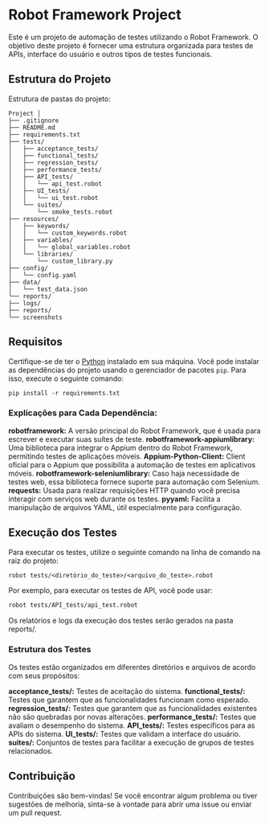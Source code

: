 # Robot Framework Project
Este é um projeto de automação de testes utilizando o Robot Framework. O objetivo deste projeto é fornecer uma estrutura organizada para testes de APIs, interface do usuário e outros tipos de testes funcionais.

## Estrutura do Projeto
Estrutura de pastas do projeto:
```
Project │ 
├── .gitignore
├── README.md
├── requirements.txt
├── tests/
│   ├── acceptance_tests/
│   ├── functional_tests/
│   ├── regression_tests/
│   ├── performance_tests/
│   ├── API_tests/
│   │   └── api_test.robot
│   ├── UI_tests/
│   │   └── ui_test.robot
│   └── suites/
│       └── smoke_tests.robot
├── resources/
│   ├── keywords/
│   │   └── custom_keywords.robot
│   ├── variables/
│   │   └── global_variables.robot
│   └── libraries/
│       └── custom_library.py
├── config/
│   └── config.yaml
├── data/
│   └── test_data.json
└── reports/
├── logs/
├── reports/
└── screenshots
```

## Requisitos
Certifique-se de ter o [Python](https://www.python.org/) instalado em sua máquina. Você pode instalar as dependências do projeto usando o gerenciador de pacotes `pip`. Para isso, execute o seguinte comando:

```
pip install -r requirements.txt
```

### Explicações para Cada Dependência:

**robotframework:** A versão principal do Robot Framework, que é usada para escrever e executar suas suítes de teste.
**robotframework-appiumlibrary:** Uma biblioteca para integrar o Appium dentro do Robot Framework, permitindo testes de aplicações móveis.
**Appium-Python-Client:** Client oficial para o Appium que possibilita a automação de testes em aplicativos móveis.
**robotframework-seleniumlibrary:** Caso haja necessidade de testes web, essa biblioteca fornece suporte para automação com Selenium.
**requests:** Usada para realizar requisições HTTP quando você precisa interagir com serviços web durante os testes.
**pyyaml:** Facilita a manipulação de arquivos YAML, útil especialmente para configuração.

## Execução dos Testes
Para executar os testes, utilize o seguinte comando na linha de comando na raiz do projeto:
```
robot tests/<diretório_do_teste>/<arquivo_do_teste>.robot
```
Por exemplo, para executar os testes de API, você pode usar:

```bash
robot tests/API_tests/api_test.robot
```

Os relatórios e logs da execução dos testes serão gerados na pasta reports/.


### Estrutura dos Testes
Os testes estão organizados em diferentes diretórios e arquivos de acordo com seus propósitos:

**acceptance_tests/:** Testes de aceitação do sistema.
**functional_tests/:** Testes que garantem que as funcionalidades funcionam como esperado.
**regression_tests/:** Testes que garantem que as funcionalidades existentes não são quebradas por novas alterações.
**performance_tests/:** Testes que avaliam o desempenho do sistema.
**API_tests/:** Testes específicos para as APIs do sistema.
**UI_tests/:** Testes que validam a interface do usuário.
**suites/:** Conjuntos de testes para facilitar a execução de grupos de testes relacionados.

## Contribuição
Contribuições são bem-vindas! Se você encontrar algum problema ou tiver sugestões de melhoria, sinta-se à vontade para abrir uma issue ou enviar um pull request.